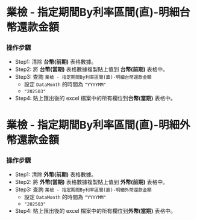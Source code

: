 # 業檢 - 指定期間By利率區間(直)-明細台幣還款金額
### 操作步驟
- Step1: 清除 **台幣(前期)** 表格數據。
- Step2: 將 **台幣(當期)** 表格數據複製貼上值到 **台幣(前期)** 表格中。
- Step3: 查詢 `業檢 - 指定期間By利率區間(直)-明細台幣還款金額`
    - 設定 `DataMonth` 的時間為 `"YYYYMM"`
    - `"202503"`
- Step4: 貼上匯出後的 excel 檔案中的所有欄位到**台幣(當期)** 表格中。

# 業檢 - 指定期間By利率區間(直)-明細外幣還款金額
### 操作步驟
- Step1: 清除 **外幣(前期)** 表格數據。
- Step2: 將 **外幣(當期)** 表格數據複製貼上值到 **外幣(前期)** 表格中。
- Step3: 查詢 `業檢 - 指定期間By利率區間(直)-明細外幣還款金額`
    - 設定 `DataMonth` 的時間為 `"YYYYMM"`
    - `"202503"`
- Step4: 貼上匯出後的 excel 檔案中的所有欄位到**外幣(當期)** 表格中。